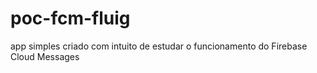 # poc-fcm-fluig
app simples criado com intuito de estudar o funcionamento do Firebase Cloud Messages
